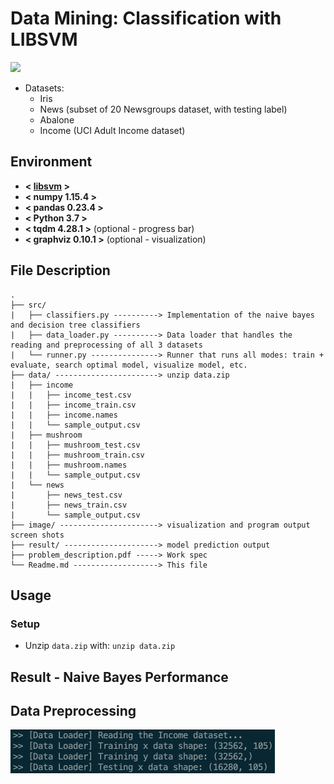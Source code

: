 # Data Mining: Classification with LIBSVM
![](https://github.com/andi611/Naive-Bayes-and-Decision-Tree-Classifiers/blob/master/image/TREE_NEWS.png)
- Datasets:
    - Iris
    - News (subset of 20 Newsgroups dataset, with testing label)
    - Abalone
    - Income (UCI Adult Income dataset)


## Environment
* **< [libsvm](https://github.com/cjlin1/libsvm) >**
* **< numpy 1.15.4 >**
* **< pandas 0.23.4 >**
* **< Python 3.7 >**
* **< tqdm 4.28.1 >** (optional - progress bar)
* **< graphviz 0.10.1 >** (optional - visualization)
 

## File Description
```
.
├── src/
|   ├── classifiers.py ----------> Implementation of the naive bayes and decision tree classifiers
|   ├── data_loader.py ----------> Data loader that handles the reading and preprocessing of all 3 datasets
|   └── runner.py ---------------> Runner that runs all modes: train + evaluate, search optimal model, visualize model, etc.
├── data/ -----------------------> unzip data.zip
|   ├── income
|   |   ├── income_test.csv
|   |   ├── income_train.csv
|   |   ├── income.names
|   |   └── sample_output.csv
|   ├── mushroom
|   |   ├── mushroom_test.csv
|   |   ├── mushroom_train.csv
|   |   ├── mushroom.names
|   |   └── sample_output.csv
|   └── news
|       ├── news_test.csv
|       ├── news_train.csv
|       └── sample_output.csv
├── image/ ----------------------> visualization and program output screen shots
├── result/ ---------------------> model prediction output
├── problem_description.pdf -----> Work spec
└── Readme.md -------------------> This file
```


## Usage
### Setup
- Unzip `data.zip` with: `unzip data.zip`



## Result - Naive Bayes Performance


## Data Preprocessing
<img src=https://github.com/andi611/Naive-Bayes-and-Decision-Tree-Classifiers/blob/master/image/income_preprocessing.png width="423" height="70">

